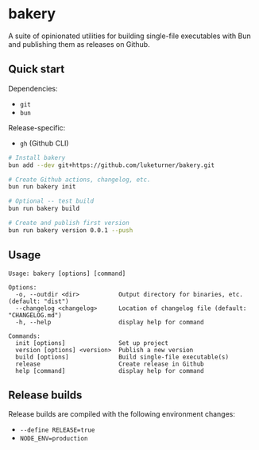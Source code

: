 # bakery

A suite of opinionated utilities for building single-file executables with Bun and publishing them as releases on Github.

## Quick start

Dependencies:

- `git`
- `bun`

Release-specific:

- `gh` (Github CLI)

```bash
# Install bakery
bun add --dev git+https://github.com/luketurner/bakery.git

# Create Github actions, changelog, etc.
bun run bakery init

# Optional -- test build
bun run bakery build

# Create and publish first version
bun run bakery version 0.0.1 --push
```

## Usage

```
Usage: bakery [options] [command]

Options:
  -o, --outdir <dir>           Output directory for binaries, etc. (default: "dist")
  --changelog <changelog>      Location of changelog file (default: "CHANGELOG.md")
  -h, --help                   display help for command

Commands:
  init [options]               Set up project
  version [options] <version>  Publish a new version
  build [options]              Build single-file executable(s)
  release                      Create release in Github
  help [command]               display help for command
```

## Release builds

Release builds are compiled with the following environment changes:

- `--define RELEASE=true`
- `NODE_ENV=production`
